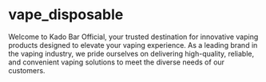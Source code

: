 # vape_disposable
Welcome to Kado Bar Official, your trusted destination for innovative vaping products designed to elevate your vaping experience. As a leading brand in the vaping industry, we pride ourselves on delivering high-quality, reliable, and convenient vaping solutions to meet the diverse needs of our customers.
